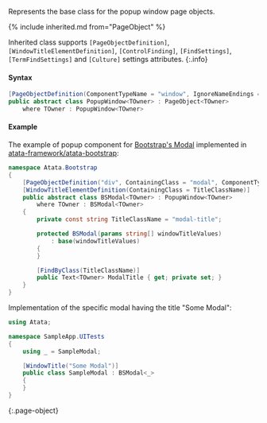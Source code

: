Represents the base class for the popup window page objects.

{% include inherited.md from="PageObject" %}

Inherited class supports `[PageObjectDefinition]`, `[WindowTitleElementDefinition]`, `[ControlFinding]`, `[FindSettings]`, `[TermFindSettings]` and `[Culture]` settings attributes.
{:.info}

#### Syntax

```cs
[PageObjectDefinition(ComponentTypeName = "window", IgnoreNameEndings = "PopupWindow,Window,Popup")]
public abstract class PopupWindow<TOwner> : PageObject<TOwner>
    where TOwner : PopupWindow<TOwner>
```

#### Example

The example of popup component for [Bootstrap's Modal](http://getbootstrap.com/javascript/#modals) implemented in [atata-framework/atata-bootstrap](https://github.com/atata-framework/atata-bootstrap):

```cs
namespace Atata.Bootstrap
{
    [PageObjectDefinition("div", ContainingClass = "modal", ComponentTypeName = "modal", IgnoreNameEndings = "PopupWindow,Window,Popup,Modal")]
    [WindowTitleElementDefinition(ContainingClass = TitleClassName)]
    public abstract class BSModal<TOwner> : PopupWindow<TOwner>
        where TOwner : BSModal<TOwner>
    {
        private const string TitleClassName = "modal-title";

        protected BSModal(params string[] windowTitleValues)
            : base(windowTitleValues)
        {
        }

        [FindByClass(TitleClassName)]
        public Text<TOwner> ModalTitle { get; private set; }
    }
}
```

Implementation of the specific modal having the title "Some Modal":

```cs
using Atata;

namespace SampleApp.UITests
{
    using _ = SampleModal;

    [WindowTitle("Some Modal")]
    public class SampleModal : BSModal<_>
    {
    }
}
```
{:.page-object}